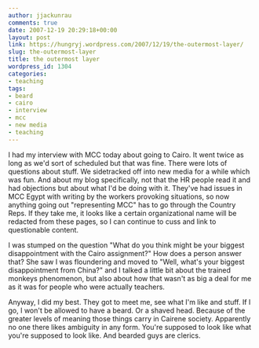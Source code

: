 ```yaml
---
author: jjackunrau
comments: true
date: 2007-12-19 20:29:18+00:00
layout: post
link: https://hungryj.wordpress.com/2007/12/19/the-outermost-layer/
slug: the-outermost-layer
title: the outermost layer
wordpress_id: 1304
categories:
- teaching
tags:
- beard
- cairo
- interview
- mcc
- new media
- teaching
---
```


I had my interview with MCC today about going to Cairo. It went twice as long as we'd sort of scheduled but that was fine. There were lots of questions about stuff. We sidetracked off into new media for a while which was fun. And about my blog specifically, not that the HR people read it and had objections but about what I'd be doing with it. They've had issues in MCC Egypt with writing by the workers provoking situations, so now anything going out "representing MCC" has to go through the Country Reps. If they take me, it looks like a certain organizational name will be redacted from these pages, so I can continue to cuss and link to questionable content.

I was stumped on the question "What do you think might be your biggest disappointment with the Cairo assignment?" How does a person answer that? She saw I was floundering and moved to "Well, what's your biggest disappointment from China?" and I talked a little bit about the trained monkeys phenomenon, but also about how that wasn't as big a deal for me as it was for people who were actually teachers.

Anyway, I did my best. They got to meet me, see what I'm like and stuff. If I go, I won't be allowed to have a beard. Or a shaved head. Because of the greater levels of meaning those things carry in Cairene society. Apparently no one there likes ambiguity in any form. You're supposed to look like what you're supposed to look like. And bearded guys are clerics.
